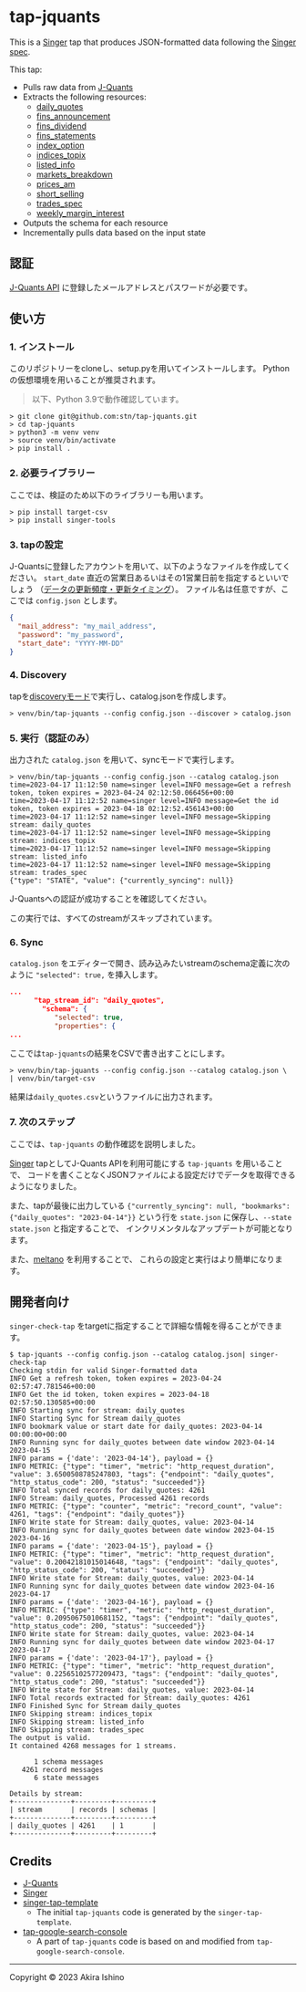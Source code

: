 # tap-jquants

This is a [Singer](https://singer.io) tap that produces JSON-formatted data
following the [Singer spec](https://github.com/singer-io/getting-started/blob/master/SPEC.md).

This tap:

- Pulls raw data from [J-Quants](https://jpx-jquants.com/)
- Extracts the following resources:
  - [daily_quotes](https://jpx.gitbook.io/j-quants-ja/api-reference/daily_quotes)
  - [fins_announcement](https://jpx.gitbook.io/j-quants-ja/api-reference/announcement)
  - [fins_dividend](https://jpx.gitbook.io/j-quants-ja/api-reference/dividend)
  - [fins_statements](https://jpx.gitbook.io/j-quants-ja/api-reference/statements)
  - [index_option](https://jpx.gitbook.io/j-quants-ja/api-reference/index_option)
  - [indices_topix](https://jpx.gitbook.io/j-quants-ja/api-reference/topix)
  - [listed_info](https://jpx.gitbook.io/j-quants-ja/api-reference/listed_info)
  - [markets_breakdown](https://jpx.gitbook.io/j-quants-ja/api-reference/breakdown)
  - [prices_am](https://jpx.gitbook.io/j-quants-ja/api-reference/prices_am)
  - [short_selling](https://jpx.gitbook.io/j-quants-ja/api-reference/short_selling)
  - [trades_spec](https://jpx.gitbook.io/j-quants-ja/api-reference/trades_spec)
  - [weekly_margin_interest](https://jpx.gitbook.io/j-quants-ja/api-reference/weekly_margin_interest)
- Outputs the schema for each resource
- Incrementally pulls data based on the input state

## 認証

[J-Quants API](https://jpx-jquants.com/) に登録したメールアドレスとパスワードが必要です。

## 使い方

### 1. インストール

このリポジトリーをcloneし、setup.pyを用いてインストールします。
Pythonの仮想環境を用いることが推奨されます。

> 以下、Python 3.9で動作確認しています。

```shell
> git clone git@github.com:stn/tap-jquants.git
> cd tap-jquants
> python3 -m venv venv
> source venv/bin/activate
> pip install .
```

### 2. 必要ライブラリー

ここでは、検証のため以下のライブラリーも用います。

```shell
> pip install target-csv
> pip install singer-tools
```

### 3. tapの設定

J-Quantsに登録したアカウントを用いて、以下のようなファイルを作成してください。
`start_date` 直近の営業日あるいはその1営業日前を指定するといいでしょう
（[データの更新頻度・更新タイミング](https://jpx.gitbook.io/j-quants-ja/outline/data-update)）。
ファイル名は任意ですが、ここでは `config.json` とします。

```json
{
  "mail_address": "my_mail_address",
  "password": "my_password",
  "start_date": "YYYY-MM-DD"
}
```

### 4. Discovery

tapを[discoveryモード](https://github.com/singer-io/getting-started/blob/master/docs/DISCOVERY_MODE.md#discovery-mode)で実行し、catalog.jsonを作成します。

```shell
> venv/bin/tap-jquants --config config.json --discover > catalog.json
```

### 5. 実行（認証のみ）

出力された `catalog.json` を用いて、syncモードで実行します。

```shell
> venv/bin/tap-jquants --config config.json --catalog catalog.json
time=2023-04-17 11:12:50 name=singer level=INFO message=Get a refresh token, token expires = 2023-04-24 02:12:50.066456+00:00
time=2023-04-17 11:12:52 name=singer level=INFO message=Get the id token, token expires = 2023-04-18 02:12:52.456143+00:00
time=2023-04-17 11:12:52 name=singer level=INFO message=Skipping stream: daily_quotes
time=2023-04-17 11:12:52 name=singer level=INFO message=Skipping stream: indices_topix
time=2023-04-17 11:12:52 name=singer level=INFO message=Skipping stream: listed_info
time=2023-04-17 11:12:52 name=singer level=INFO message=Skipping stream: trades_spec
{"type": "STATE", "value": {"currently_syncing": null}}
```

J-Quantsへの認証が成功することを確認してください。

この実行では、すべてのstreamがスキップされています。

### 6. Sync

`catalog.json` をエディターで開き、読み込みたいstreamのschema定義に次のように `"selected": true,` を挿入します。

```json
...
      "tap_stream_id": "daily_quotes",
        "schema": {
           "selected": true,
           "properties": {
...
```

ここでは`tap-jquants`の結果をCSVで書き出すことにします。

```shell
> venv/bin/tap-jquants --config config.json --catalog catalog.json \
| venv/bin/target-csv
```

結果は`daily_quotes.csv`というファイルに出力されます。

### 7. 次のステップ

ここでは、`tap-jquants` の動作確認を説明しました。

[Singer](https://singer.io) tapとしてJ-Quants APIを利用可能にする `tap-jquants` を用いることで、
コードを書くことなくJSONファイルによる設定だけでデータを取得できるようになりました。

また、tapが最後に出力している
`{"currently_syncing": null, "bookmarks": {"daily_quotes": "2023-04-14"}}`
という行を `state.json` に保存し、`--state state.json` と指定することで、
インクリメンタルなアップデートが可能となります。

また、[meltano](https://meltano.com/) を利用することで、
これらの設定と実行はより簡単になります。


## 開発者向け

`singer-check-tap` をtargetに指定することで詳細な情報を得ることができます。

```shell
$ tap-jquants --config config.json --catalog catalog.json| singer-check-tap 
Checking stdin for valid Singer-formatted data
INFO Get a refresh token, token expires = 2023-04-24 02:57:47.781546+00:00
INFO Get the id token, token expires = 2023-04-18 02:57:50.130585+00:00
INFO Starting sync for stream: daily_quotes
INFO Starting Sync for Stream daily_quotes
INFO bookmark value or start date for daily_quotes: 2023-04-14 00:00:00+00:00
INFO Running sync for daily_quotes between date window 2023-04-14 2023-04-15
INFO params = {'date': '2023-04-14'}, payload = {}
INFO METRIC: {"type": "timer", "metric": "http_request_duration", "value": 3.6500508785247803, "tags": {"endpoint": "daily_quotes", "http_status_code": 200, "status": "succeeded"}}
INFO Total synced records for daily_quotes: 4261
INFO Stream: daily_quotes, Processed 4261 records
INFO METRIC: {"type": "counter", "metric": "record_count", "value": 4261, "tags": {"endpoint": "daily_quotes"}}
INFO Write state for Stream: daily_quotes, value: 2023-04-14
INFO Running sync for daily_quotes between date window 2023-04-15 2023-04-16
INFO params = {'date': '2023-04-15'}, payload = {}
INFO METRIC: {"type": "timer", "metric": "http_request_duration", "value": 0.20042181015014648, "tags": {"endpoint": "daily_quotes", "http_status_code": 200, "status": "succeeded"}}
INFO Write state for Stream: daily_quotes, value: 2023-04-14
INFO Running sync for daily_quotes between date window 2023-04-16 2023-04-17
INFO params = {'date': '2023-04-16'}, payload = {}
INFO METRIC: {"type": "timer", "metric": "http_request_duration", "value": 0.20950675010681152, "tags": {"endpoint": "daily_quotes", "http_status_code": 200, "status": "succeeded"}}
INFO Write state for Stream: daily_quotes, value: 2023-04-14
INFO Running sync for daily_quotes between date window 2023-04-17 2023-04-17
INFO params = {'date': '2023-04-17'}, payload = {}
INFO METRIC: {"type": "timer", "metric": "http_request_duration", "value": 0.22565102577209473, "tags": {"endpoint": "daily_quotes", "http_status_code": 200, "status": "succeeded"}}
INFO Write state for Stream: daily_quotes, value: 2023-04-14
INFO Total records extracted for Stream: daily_quotes: 4261
INFO Finished Sync for Stream daily_quotes
INFO Skipping stream: indices_topix
INFO Skipping stream: listed_info
INFO Skipping stream: trades_spec
The output is valid.
It contained 4268 messages for 1 streams.

      1 schema messages
   4261 record messages
      6 state messages

Details by stream:
+--------------+---------+---------+
| stream       | records | schemas |
+--------------+---------+---------+
| daily_quotes | 4261    | 1       |
+--------------+---------+---------+
```


## Credits

- [J-Quants](https://jpx-jquants.com/)
- [Singer](https://singer.io)
- [singer-tap-template](https://github.com/singer-io/singer-tap-template)
  - The initial `tap-jquants` code is generated by the `singer-tap-template`.
- [tap-google-search-console](https://github.com/singer-io/tap-google-search-console)
  - A part of `tap-jquants` code is based on and modified from `tap-google-search-console`.

---

Copyright &copy; 2023 Akira Ishino
